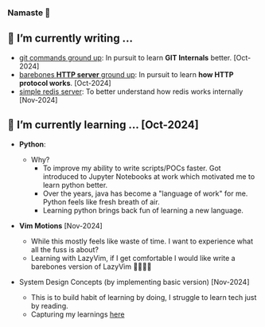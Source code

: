 ### Namaste 🙏



## 🔭 I’m currently writing ...
- [git commands ground up](https://github.com/ajaypremshankar/py-git): In pursuit to learn **GIT Internals** better. [Oct-2024]
- [barebones **HTTP server** ground up](https://github.com/ajaypremshankar/barebones-http-server): In pursuit to learn **how HTTP protocol works**. [Oct-2024]
- [simple redis server](https://github.com/ajaypremshankar/barebones-redis): To better understand how redis works internally [Nov-2024]



## 🌱 I’m currently learning ... [Oct-2024]
- **Python**:
  - Why?
    -  To improve my ability to write scripts/POCs faster. Got introduced to Jupyter Notebooks at work which motivated me to learn python better.
    -  Over the years, java has become a "language of work" for me. Python feels like fresh breath of air.
    -  Learning python brings back fun of learning a new language.
   
- **Vim Motions** [Nov-2024]
  - While this mostly feels like waste of time. I want to experience what all the fuss is about?
  - Learning with LazyVim, if I get comfortable I would like write a barebones version of LazyVim 🤞🏽🤞🏽
 
- System Design Concepts (by implementing basic version) [Nov-2024]
  - This is to build habit of learning by doing, I struggle to learn tech just by reading.
  - Capturing my learnings [here](https://github.com/ajaypremshankar/building-barebones-systems)
 
<!--
**ajaypremshankar/ajaypremshankar** is a ✨ _special_ ✨ repository because its `README.md` (this file) appears on your GitHub profile.

Here are some ideas to get you started:

- 🔭 I’m currently working on ...
- 🌱 I’m currently learning ...
- 👯 I’m looking to collaborate on ...
- 🤔 I’m looking for help with ...
- 💬 Ask me about ...
- 📫 How to reach me: ...
- 😄 Pronouns: ...
- ⚡ Fun fact: ...
-->
